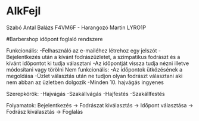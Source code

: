 # AlkFejl
Szabó Antal Balázs F4VM6F - Harangozó Martin LYRO1P

#Barbershop időpont foglaló rendszere

Funkcionális: -Felhasználó az e-mailéhez létrehoz egy jelszót 
              -Bejelentkezés után a kívánt fodrászüzletet, a szimpatikus fodrászt és a kívánt időpontot ki tudja választani 
              -Az időpontját vissza tudja nézni illetve módosítani vagy törölni 
Nem funkcionális: 
              -Az időpontok ütközésének a megoldása 
              -Üzlet választás után ne tudjon olyan fodrászt választani aki nem abban az üzletben dolgozik 
              -Minden 10. hajvágás ingyenes

Szerepkörök: -Hajvágás 
             -Szakállvágás 
             -Hajfestés 
             -Szakállfestés

Folyamatok: Bejelentkezés -> Fodrászat kiválasztás -> Időpont választása -> Fodrász kiválasztás -> Foglalás
